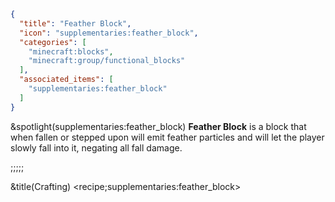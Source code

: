 ```json
{
  "title": "Feather Block",
  "icon": "supplementaries:feather_block",
  "categories": [
    "minecraft:blocks",
    "minecraft:group/functional_blocks"
  ],
  "associated_items": [
    "supplementaries:feather_block"
  ]
}
```

&spotlight(supplementaries:feather_block)
**Feather Block** is a block that when fallen or stepped upon will emit feather particles and will let the player slowly fall into it, negating all fall damage.

;;;;;

&title(Crafting)
<recipe;supplementaries:feather_block>
